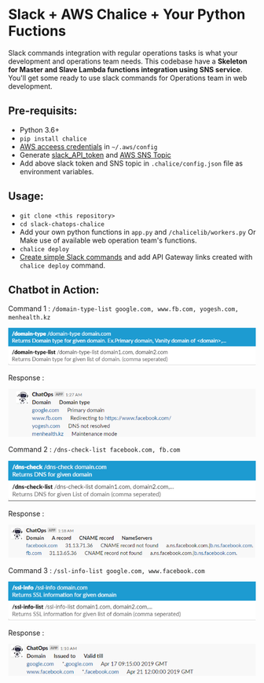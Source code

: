 # Slack + AWS Chalice + Your Python Fuctions

Slack commands integration with regular operations tasks is what your development and operations team needs. This codebase have a **Skeleton for Master and Slave Lambda functions integration using SNS service**.
You'll get some ready to use slack commands for Operations team in web development.


## Pre-requisits:
- Python 3.6+
- ```pip install chalice```
- [AWS acceess credentials](https://aws.amazon.com/blogs/security/wheres-my-secret-access-key/) in ```~/.aws/config```
- Generate [slack_API_token](https://get.slack.help/hc/en-us/articles/215770388-Create-and-regenerate-API-tokens) and [AWS SNS Topic](https://docs.aws.amazon.com/gettingstarted/latest/deploy/creating-an-sns-topic.html)
- Add above slack token and SNS topic in ```.chalice/config.json``` file as environment variables.


## Usage:
- ```git clone <this repository>```
- ```cd slack-chatops-chalice```
- Add your own python functions in ```app.py``` and ```/chalicelib/workers.py``` Or Make use of available web operation team's functions.
- ```chalice deploy```
- [Create simple Slack commands](https://api.slack.com/tutorials/easy-peasy-slash-commands) and add API Gateway links created with ```chalice deploy``` command.

## Chatbot in Action:

Command 1 : `/domain-type-list google.com, www.fb.com, yogesh.com, menhealth.kz`

![SS](/static/domain_Q.png)

Response :

![SS](/static/domain_A.png)


Command 2 : `/dns-check-list facebook.com, fb.com`

![SS](/static/dns_Q.png)

Response : 

![SS](/static/dns_A.png)


Command 3 : `/ssl-info-list google.com, www.facebook.com`

![SS](/static/ssl_Q.png)

Response : 

![SS](/static/ssl_A.png)
